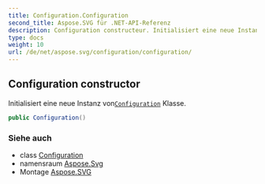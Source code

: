 ```yaml
---
title: Configuration.Configuration
second_title: Aspose.SVG für .NET-API-Referenz
description: Configuration constructeur. Initialisiert eine neue Instanz vonConfiguration Klasse.
type: docs
weight: 10
url: /de/net/aspose.svg/configuration/configuration/
---
```

## Configuration constructor

Initialisiert eine neue Instanz von[`Configuration`](../) Klasse.

```csharp
public Configuration()
```

### Siehe auch

* class [Configuration](../)
* namensraum [Aspose.Svg](../../configuration/)
* Montage [Aspose.SVG](../../../)


